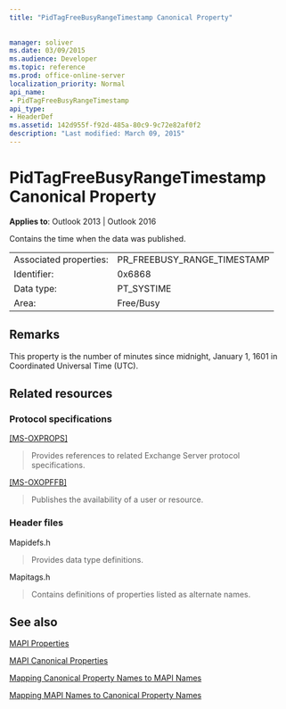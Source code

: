 ```yaml
---
title: "PidTagFreeBusyRangeTimestamp Canonical Property"
 
 
manager: soliver
ms.date: 03/09/2015
ms.audience: Developer
ms.topic: reference
ms.prod: office-online-server
localization_priority: Normal
api_name:
- PidTagFreeBusyRangeTimestamp
api_type:
- HeaderDef
ms.assetid: 142d955f-f92d-485a-80c9-9c72e82af0f2
description: "Last modified: March 09, 2015"
---
```


# PidTagFreeBusyRangeTimestamp Canonical Property

  
  
**Applies to**: Outlook 2013 | Outlook 2016 
  
Contains the time when the data was published.
  
|||
|:-----|:-----|
|Associated properties:  <br/> |PR_FREEBUSY_RANGE_TIMESTAMP  <br/> |
|Identifier:  <br/> |0x6868  <br/> |
|Data type:  <br/> |PT_SYSTIME  <br/> |
|Area:  <br/> |Free/Busy  <br/> |
   
## Remarks

This property is the number of minutes since midnight, January 1, 1601 in Coordinated Universal Time (UTC).
  
## Related resources

### Protocol specifications

[[MS-OXPROPS]](http://msdn.microsoft.com/library/f6ab1613-aefe-447d-a49c-18217230b148%28Office.15%29.aspx)
  
> Provides references to related Exchange Server protocol specifications.
    
[[MS-OXOPFFB]](http://msdn.microsoft.com/library/1a527299-7211-4d27-a74c-b69bd0746320%28Office.15%29.aspx)
  
> Publishes the availability of a user or resource.
    
### Header files

Mapidefs.h
  
> Provides data type definitions.
    
Mapitags.h
  
> Contains definitions of properties listed as alternate names.
    
## See also



[MAPI Properties](mapi-properties.md)
  
[MAPI Canonical Properties](mapi-canonical-properties.md)
  
[Mapping Canonical Property Names to MAPI Names](mapping-canonical-property-names-to-mapi-names.md)
  
[Mapping MAPI Names to Canonical Property Names](mapping-mapi-names-to-canonical-property-names.md)

